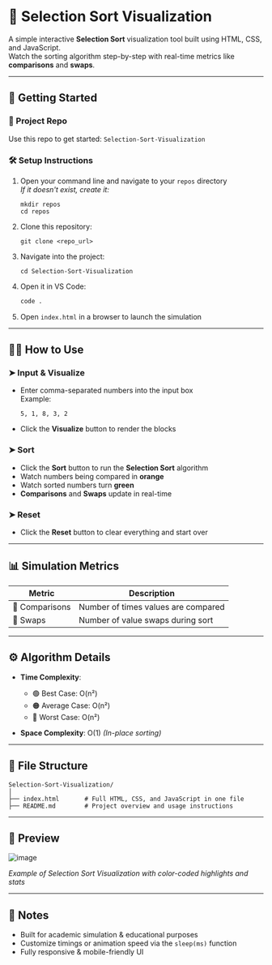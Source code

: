 
# 🧠 Selection Sort Visualization

A simple interactive **Selection Sort** visualization tool built using HTML, CSS, and JavaScript.  
Watch the sorting algorithm step-by-step with real-time metrics like **comparisons** and **swaps**.

---

## 🚀 Getting Started

### 📁 Project Repo
Use this repo to get started: `Selection-Sort-Visualization`

### 🛠 Setup Instructions

1. Open your command line and navigate to your `repos` directory  
   _If it doesn't exist, create it:_  
   ```
   mkdir repos
   cd repos
   ```

2. Clone this repository:  
   ```
   git clone <repo_url>
   ```

3. Navigate into the project:  
   ```
   cd Selection-Sort-Visualization
   ```

4. Open it in VS Code:  
   ```bash
   code .
   ```

5. Open `index.html` in a browser to launch the simulation

---

## 🧑‍💻 How to Use

### ➤ Input & Visualize
- Enter comma-separated numbers into the input box  
  Example:  
  ```
  5, 1, 8, 3, 2
  ```
- Click the **Visualize** button to render the blocks

### ➤ Sort
- Click the **Sort** button to run the **Selection Sort** algorithm
- Watch numbers being compared in **orange**
- Watch sorted numbers turn **green**
- **Comparisons** and **Swaps** update in real-time

### ➤ Reset
- Click the **Reset** button to clear everything and start over

---

## 📊 Simulation Metrics

| Metric        | Description                         |
|---------------|-------------------------------------|
| 🔢 Comparisons | Number of times values are compared |
| 🔄 Swaps       | Number of value swaps during sort   |

---

## ⚙️ Algorithm Details

- **Time Complexity**:
  - 🟢 Best Case: O(n²)
  - 🟠 Average Case: O(n²)
  - 🔴 Worst Case: O(n²)

- **Space Complexity**: O(1) _(In-place sorting)_

---

## 🧾 File Structure

```
Selection-Sort-Visualization/
│
├── index.html       # Full HTML, CSS, and JavaScript in one file
├── README.md        # Project overview and usage instructions
```

---

## 📸 Preview

![image](https://github.com/user-attachments/assets/defc6eec-65e6-4734-9d10-0b5e4ae50337)


*Example of Selection Sort Visualization with color-coded highlights and stats*

---

## 📌 Notes
- Built for academic simulation & educational purposes
- Customize timings or animation speed via the `sleep(ms)` function
- Fully responsive & mobile-friendly UI

